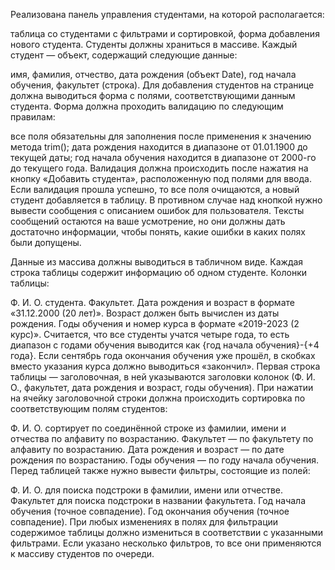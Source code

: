 Реализована панель управления студентами, на которой располагается:

таблица со студентами с фильтрами и сортировкой,
форма добавления нового студента.
Студенты должны храниться в массиве. Каждый студент — объект, содержащий следующие данные:

имя,
фамилия,
отчество,
дата рождения (объект Date),
год начала обучения,
факультет (строка).
Для добавления студентов на странице должна выводиться форма с полями, соответствующими данным студента. Форма должна проходить валидацию по следующим правилам:

все поля обязательны для заполнения после применения к значению метода trim();
дата рождения находится в диапазоне от 01.01.1900 до текущей даты;
год начала обучения находится в диапазоне от 2000-го до текущего года.
Валидация должна происходить после нажатия на кнопку «Добавить студента», расположенную под полями для ввода. Если валидация прошла успешно, то все поля очищаются, а новый студент добавляется в таблицу. В противном случае над кнопкой нужно вывести сообщения с описанием ошибок для пользователя. Тексты сообщений остаются на ваше усмотрение, но они должны дать достаточно информации, чтобы понять, какие ошибки в каких полях были допущены.

Данные из массива должны выводиться в табличном виде. Каждая строка таблицы содержит информацию об одном студенте. Колонки таблицы:

Ф. И. О. студента.
Факультет.
Дата рождения и возраст в формате «31.12.2000 (20 лет)». Возраст должен быть вычислен из даты рождения.
Годы обучения и номер курса в формате «2019-2023 (2 курс)». Считается, что все студенты учатся четыре года, то есть диапазон с годами обучения выводится как {год начала обучения}-{+4 года}. Если сентябрь года окончания обучения уже прошёл, в скобках вместо указания курса должно выводиться «закончил».
Первая строка таблицы — заголовочная, в ней указываются заголовки колонок (Ф. И. О., факультет, дата рождения и возраст, годы обучения). При нажатии на ячейку заголовочной строки должна происходить сортировка по соответствующим полям студентов:

Ф. И. О. сортирует по соединённой строке из фамилии, имени и отчества по алфавиту по возрастанию.
Факультет — по факультету по алфавиту по возрастанию.
Дата рождения и возраст — по дате рождения по возрастанию.
Годы обучения — по году начала обучения.
Перед таблицей также нужно вывести фильтры, состоящие из полей:

Ф. И. О. для поиска подстроки в фамилии, имени или отчестве.
Факультет для поиска подстроки в названии факультета.
Год начала обучения (точное совпадение).
Год окончания обучения (точное совпадение).
При любых изменениях в полях для фильтрации содержимое таблицы должно измениться в соответствии с указанными фильтрами. Если указано несколько фильтров, то все они применяются к массиву студентов по очереди.

